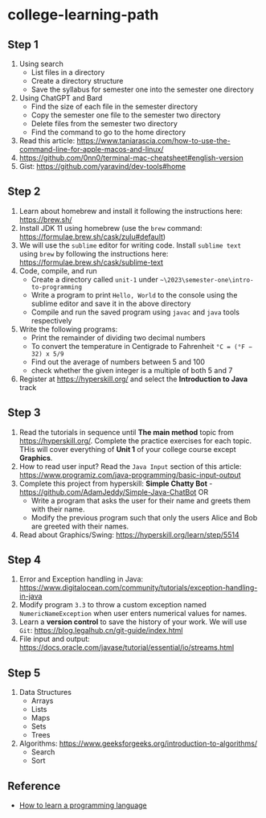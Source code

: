 # college-learning-path

## Step 1

1. Using search
    - List files in a directory
    - Create a directory structure
    - Save the syllabus for semester one into the semester one directory
2. Using ChatGPT and Bard
    - Find the size of each file in the semester directory
    - Copy the semester one file to the semester two directory
    - Delete files from the semester two directory
    - Find the command to go to the home directory
3. Read this article: https://www.taniarascia.com/how-to-use-the-command-line-for-apple-macos-and-linux/
4. https://github.com/0nn0/terminal-mac-cheatsheet#english-version
5. Gist: https://github.com/yaravind/dev-tools#home

## Step 2

1. Learn about homebrew and install it following the instructions here: https://brew.sh/
2. Install JDK 11 using homebrew (use the `brew` command: https://formulae.brew.sh/cask/zulu#default)
3. We will use the `sublime` editor for writing code. Install `sublime text` using `brew` by following the instructions here: https://formulae.brew.sh/cask/sublime-text
4. Code, compile, and run
    - Create a directory called `unit-1` under `~\2023\semester-one\intro-to-programming`
    - Write a program to print `Hello, World` to the console using the sublime editor and save it in the above directory
    - Compile and run the saved program using `javac` and `java` tools respectively
5. Write the following programs:
    - Print the remainder of dividing two decimal numbers
    - To convert the temperature in Centigrade to Fahrenheit `°C = (°F − 32) x 5/9`
    - Find out the average of numbers between 5 and 100
    - check whether the given integer is a multiple of both 5 and 7
6. Register at https://hyperskill.org/ and select the **Introduction to Java** track

## Step 3

1. Read the tutorials in sequence until **The main method** topic from https://hyperskill.org/. Complete the practice exercises for each topic. THis will cover everything of **Unit 1** of your college course except **Graphics**.
2. How to read user input? Read the `Java Input` section of this article: https://www.programiz.com/java-programming/basic-input-output
3. Complete this project from hyperskill: **Simple Chatty Bot** - https://github.com/AdamJeddy/Simple-Java-ChatBot OR
   - Write a program that asks the user for their name and greets them with their name.
   - Modify the previous program such that only the users Alice and Bob are greeted with their names.
4. Read about Graphics/Swing: https://hyperskill.org/learn/step/5514

## Step 4

1. Error and Exception handling in Java: https://www.digitalocean.com/community/tutorials/exception-handling-in-java
2. Modify program `3.3` to throw a custom exception named `NumericNameException` when user enters numerical values for names.
3. Learn a **version control** to save the history of your work. We will use `Git`: https://blog.legalhub.cn/git-guide/index.html
4. File input and output: https://docs.oracle.com/javase/tutorial/essential/io/streams.html

## Step 5

1. Data Structures
    - Arrays
    - Lists
    - Maps
    - Sets
    - Trees
3. Algorithms: https://www.geeksforgeeks.org/introduction-to-algorithms/
    - Search
    - Sort

## Reference

- [How to learn a programming language](https://medium.com/@yaravind/how-to-learn-a-programming-language-f62daab0a6cd)
